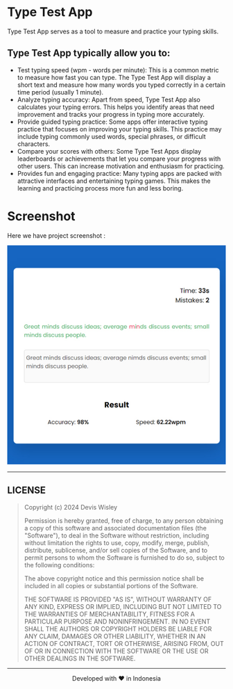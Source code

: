 # Type Test App
Type Test App serves as a tool to measure and practice your typing skills.

## Type Test App typically allow you to:
* Test typing speed (wpm - words per minute): This is a common metric to measure how fast you can type. The Type Test App will display a short text and measure how many words you typed correctly in a certain time period (usually 1 minute).
* Analyze typing accuracy: Apart from speed, Type Test App also calculates your typing errors. This helps you identify areas that need improvement and tracks your progress in typing more accurately.
* Provide guided typing practice: Some apps offer interactive typing practice that focuses on improving your typing skills. This practice may include typing commonly used words, special phrases, or difficult characters.
* Compare your scores with others: Some Type Test Apps display leaderboards or achievements that let you compare your progress with other users. This can increase motivation and enthusiasm for practicing.
* Provides fun and engaging practice: Many typing apps are packed with attractive interfaces and entertaining typing games. This makes the learning and practicing process more fun and less boring.

# Screenshot
Here we have project screenshot :

![screenshot](screenshot.jpg)
<hr>

## LICENSE
> Copyright (c) 2024 Devis Wisley 
>
> Permission is hereby granted, free of charge, to any person obtaining a copy
> of this software and associated documentation files (the "Software"), to deal
> in the Software without restriction, including without limitation the rights
> to use, copy, modify, merge, publish, distribute, sublicense, and/or sell
> copies of the Software, and to permit persons to whom the Software is
> furnished to do so, subject to the following conditions:
>
> The above copyright notice and this permission notice shall be included in all
> copies or substantial portions of the Software.
>
> THE SOFTWARE IS PROVIDED "AS IS", WITHOUT WARRANTY OF ANY KIND, EXPRESS OR
> IMPLIED, INCLUDING BUT NOT LIMITED TO THE WARRANTIES OF MERCHANTABILITY,
> FITNESS FOR A PARTICULAR PURPOSE AND NONINFRINGEMENT. IN NO EVENT SHALL THE
> AUTHORS OR COPYRIGHT HOLDERS BE LIABLE FOR ANY CLAIM, DAMAGES OR OTHER
> LIABILITY, WHETHER IN AN ACTION OF CONTRACT, TORT OR OTHERWISE, ARISING FROM,
> OUT OF OR IN CONNECTION WITH THE SOFTWARE OR THE USE OR OTHER DEALINGS IN THE
> SOFTWARE.

<hr>
<p align="center">
Developed with ❤️ in Indonesia 
</p>